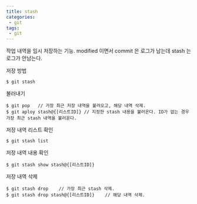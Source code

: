 ```yaml
---
title: stash
categories:
 - git
tags:
 - git
---
```

작업 내역을 임시 저장하는 기능. modified 이면서 
commit 은 로그가 남는데 stash 는 로그가 안남는다.

저장 방법

    $ git stash
    
불러내기

    $ git pop   // 가장 최근 저장 내역을 불러오고, 해당 내역 삭제.
    $ git aploy stash@{[리스트ID]} // 지정한 stash 내용을 불러온다. ID가 없는 경우 가장 최근 stash 내역을 불러온다.
        
저장 내역 리스트 확인

    $ git stash list
    
저장 내역 내용 확인

    $ git stash show stash@{[리스트ID]}
    
저장 내역 삭제

    $ git stash drop    // 가장 최근 stash 삭제.
    $ git stash drop stash@{[리스트ID]}    // 해당 내역 삭제.